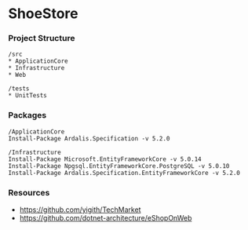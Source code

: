 # ShoeStore

### Project Structure
```
/src
* ApplicationCore
* Infrastructure
* Web

/tests
* UnitTests

```

### Packages
```
/ApplicationCore
Install-Package Ardalis.Specification -v 5.2.0

/Infrastructure
Install-Package Microsoft.EntityFrameworkCore -v 5.0.14
Install-Package Npgsql.EntityFrameworkCore.PostgreSQL -v 5.0.10
Install-Package Ardalis.Specification.EntityFrameworkCore -v 5.2.0
```

### Resources

* https://github.com/yigith/TechMarket
* https://github.com/dotnet-architecture/eShopOnWeb